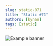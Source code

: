 ```yaml
---
slug: static-071
title: "Static #71"
authors: [kynan]
tags: [static]
---
```


![Example banner](/img/stories/static/071.png)
